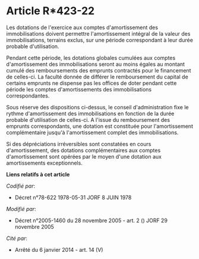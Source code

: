 # Article R*423-22

Les dotations de l'exercice aux comptes d'amortissement des immobilisations doivent permettre l'amortissement intégral de la
valeur des immobilisations, terrains exclus, sur une période correspondant à leur durée probable d'utilisation.

Pendant cette période, les dotations globales cumulées aux comptes d'amortissement des immobilisations seront au moins égales
au montant cumulé des remboursements des emprunts contractés pour le financement de celles-ci. La faculté donnée de différer
le remboursement du capital de certains emprunts ne dispense pas les offices de doter pendant cette période les comptes
d'amortissements des immobilisations correspondantes.

Sous réserve des dispositions ci-dessus, le conseil d'administration fixe le rythme d'amortissement des immobilisations en
fonction de la durée probable d'utilisation de celles-ci. A l'issue du remboursement des emprunts correspondants, une
dotation est constituée pour l'amortissement complémentaire jusqu'à l'amortissement complet des immobilisations.

Si des dépréciations irréversibles sont constatées en cours d'amortissement, des dotations complémentaires aux comptes
d'amortissement sont opérées par le moyen d'une dotation aux amortissements exceptionnels.

**Liens relatifs à cet article**

_Codifié par_:

  - Décret n°78-622 1978-05-31 JORF 8 JUIN 1978

_Modifié par_:

  - Décret n°2005-1460 du 28 novembre 2005 - art. 2 () JORF 29 novembre 2005

_Cité par_:

  - Arrêté du 6 janvier 2014 - art. 14 (V)
